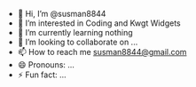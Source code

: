 - 👋 Hi, I’m @susman8844
- 👀 I’m interested in Coding and Kwgt Widgets
- 🌱 I’m currently learning nothing
- 💞️ I’m looking to collaborate on ...
- 📫 How to reach me susman8844@gmail.com 
- 😄 Pronouns: ...
- ⚡ Fun fact: ...

<!---
susman8844/susman8844 is a ✨ special ✨ repository because its `README.md` (this file) appears on your GitHub profile.
You can click the Preview link to take a look at your changes.
--->
